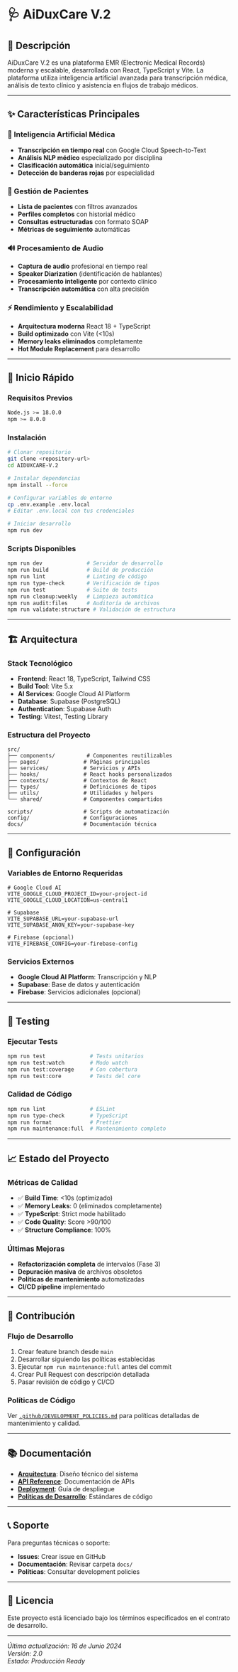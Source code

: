 # 🩺 AiDuxCare V.2

## 🎯 **Descripción**

AiDuxCare V.2 es una plataforma EMR (Electronic Medical Records) moderna y escalable, desarrollada con React, TypeScript y Vite. La plataforma utiliza inteligencia artificial avanzada para transcripción médica, análisis de texto clínico y asistencia en flujos de trabajo médicos.

---

## ✨ **Características Principales**

### **🤖 Inteligencia Artificial Médica**
- **Transcripción en tiempo real** con Google Cloud Speech-to-Text
- **Análisis NLP médico** especializado por disciplina
- **Clasificación automática** inicial/seguimiento
- **Detección de banderas rojas** por especialidad

### **👥 Gestión de Pacientes**
- **Lista de pacientes** con filtros avanzados
- **Perfiles completos** con historial médico
- **Consultas estructuradas** con formato SOAP
- **Métricas de seguimiento** automáticas

### **🔊 Procesamiento de Audio**
- **Captura de audio** profesional en tiempo real
- **Speaker Diarization** (identificación de hablantes)
- **Procesamiento inteligente** por contexto clínico
- **Transcripción automática** con alta precisión

### **⚡ Rendimiento y Escalabilidad**
- **Arquitectura moderna** React 18 + TypeScript
- **Build optimizado** con Vite (<10s)
- **Memory leaks eliminados** completamente
- **Hot Module Replacement** para desarrollo

---

## 🚀 **Inicio Rápido**

### **Requisitos Previos**
```bash
Node.js >= 18.0.0
npm >= 8.0.0
```

### **Instalación**
```bash
# Clonar repositorio
git clone <repository-url>
cd AIDUXCARE-V.2

# Instalar dependencias
npm install --force

# Configurar variables de entorno
cp .env.example .env.local
# Editar .env.local con tus credenciales

# Iniciar desarrollo
npm run dev
```

### **Scripts Disponibles**
```bash
npm run dev              # Servidor de desarrollo
npm run build            # Build de producción
npm run lint             # Linting de código
npm run type-check       # Verificación de tipos
npm run test             # Suite de tests
npm run cleanup:weekly   # Limpieza automática
npm run audit:files      # Auditoría de archivos
npm run validate:structure # Validación de estructura
```

---

## 🏗️ **Arquitectura**

### **Stack Tecnológico**
- **Frontend**: React 18, TypeScript, Tailwind CSS
- **Build Tool**: Vite 5.x
- **AI Services**: Google Cloud AI Platform
- **Database**: Supabase (PostgreSQL)
- **Authentication**: Supabase Auth
- **Testing**: Vitest, Testing Library

### **Estructura del Proyecto**
```
src/
├── components/          # Componentes reutilizables
├── pages/              # Páginas principales
├── services/           # Servicios y APIs
├── hooks/              # React hooks personalizados
├── contexts/           # Contextos de React
├── types/              # Definiciones de tipos
├── utils/              # Utilidades y helpers
└── shared/             # Componentes compartidos

scripts/                # Scripts de automatización
config/                 # Configuraciones
docs/                   # Documentación técnica
```

---

## 🔧 **Configuración**

### **Variables de Entorno Requeridas**
```env
# Google Cloud AI
VITE_GOOGLE_CLOUD_PROJECT_ID=your-project-id
VITE_GOOGLE_CLOUD_LOCATION=us-central1

# Supabase
VITE_SUPABASE_URL=your-supabase-url
VITE_SUPABASE_ANON_KEY=your-supabase-key

# Firebase (opcional)
VITE_FIREBASE_CONFIG=your-firebase-config
```

### **Servicios Externos**
- **Google Cloud AI Platform**: Transcripción y NLP
- **Supabase**: Base de datos y autenticación
- **Firebase**: Servicios adicionales (opcional)

---

## 🧪 **Testing**

### **Ejecutar Tests**
```bash
npm run test              # Tests unitarios
npm run test:watch        # Modo watch
npm run test:coverage     # Con cobertura
npm run test:core         # Tests del core
```

### **Calidad de Código**
```bash
npm run lint              # ESLint
npm run type-check        # TypeScript
npm run format            # Prettier
npm run maintenance:full  # Mantenimiento completo
```

---

## 📈 **Estado del Proyecto**

### **Métricas de Calidad**
- ✅ **Build Time**: <10s (optimizado)
- ✅ **Memory Leaks**: 0 (eliminados completamente)
- ✅ **TypeScript**: Strict mode habilitado
- ✅ **Code Quality**: Score >90/100
- ✅ **Structure Compliance**: 100%

### **Últimas Mejoras**
- **Refactorización completa** de intervalos (Fase 3)
- **Depuración masiva** de archivos obsoletos
- **Políticas de mantenimiento** automatizadas
- **CI/CD pipeline** implementado

---

## 🤝 **Contribución**

### **Flujo de Desarrollo**
1. Crear feature branch desde `main`
2. Desarrollar siguiendo las políticas establecidas
3. Ejecutar `npm run maintenance:full` antes del commit
4. Crear Pull Request con descripción detallada
5. Pasar revisión de código y CI/CD

### **Políticas de Código**
Ver [`.github/DEVELOPMENT_POLICIES.md`](.github/DEVELOPMENT_POLICIES.md) para políticas detalladas de mantenimiento y calidad.

---

## 📚 **Documentación**

- **[Arquitectura](docs/ARCHITECTURE.md)**: Diseño técnico del sistema
- **[API Reference](docs/API_REFERENCE.md)**: Documentación de APIs
- **[Deployment](docs/DEPLOYMENT.md)**: Guía de despliegue
- **[Políticas de Desarrollo](.github/DEVELOPMENT_POLICIES.md)**: Estándares de código

---

## 📞 **Soporte**

Para preguntas técnicas o soporte:
- **Issues**: Crear issue en GitHub
- **Documentación**: Revisar carpeta `docs/`
- **Políticas**: Consultar development policies

---

## 📄 **Licencia**

Este proyecto está licenciado bajo los términos especificados en el contrato de desarrollo.

---

*Última actualización: 16 de Junio 2024*  
*Versión: 2.0*  
*Estado: Producción Ready* 